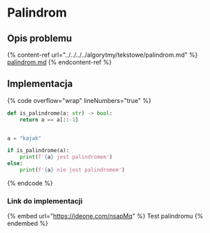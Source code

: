 # Palindrom

## Opis problemu

{% content-ref url="../../../../algorytmy/tekstowe/palindrom.md" %}
[palindrom.md](../../../../algorytmy/tekstowe/palindrom.md)
{% endcontent-ref %}

## Implementacja

{% code overflow="wrap" lineNumbers="true" %}
```python
def is_palindrome(a: str) -> bool:
    return a == a[::-1]


a = "kajak"

if is_palindrome(a):
    print(f'{a} jest palindromem')
else:
    print(f'{a} nie jest palindromem')
```
{% endcode %}

### Link do implementacji

{% embed url="https://ideone.com/nsapMq" %}
Test palindromu
{% endembed %}
